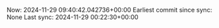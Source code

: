 Now: 2024-11-29 09:40:42.042736+00:00 Earliest commit since sync: None Last sync: 2024-11-29 00:22:30+00:00
